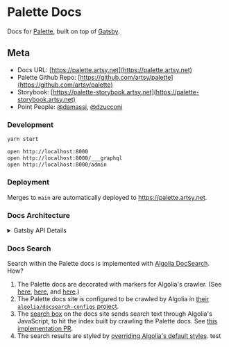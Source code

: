 # Palette Docs

Docs for [Palette](https://github.com/artsy/palette), built on top of [Gatsby](https://www.gatsbyjs.org/).

## Meta

- Docs URL: [https://palette.artsy.net](https://palette.artsy.net)
- Palette Github Repo: [https://github.com/artsy/palette](https://github.com/artsy/palette)
- Storybook: [https://palette-storybook.artsy.net](https://palette-storybook.artsy.net)
- Point People: [@damassi](https://github.com/damassi), [@dzucconi](https://github.com/dzucconi)

### Development

```sh
yarn start

open http://localhost:8000
open http://localhost:8000/___graphql
open http://localhost:8000/admin
```

### Deployment

Merges to `main` are automatically deployed to https://palette.artsy.net.

### Docs Architecture

<details>
  <summary>Gatsby API Details</summary>

1.  **`gatsby-browser.js`**: This file is where Gatsby expects to find any usage
    of the [Gatsby browser APIs](https://www.gatsbyjs.org/docs/browser-apis/)
    (if any). These allow customization/extension of default Gatsby settings
    affecting the browser.
1.  **`gatsby-config.js`**: This is the main configuration file for a Gatsby
    site. This is where you can specify information about your site (metadata)
    like the site title and description, which Gatsby plugins you’d like to
    include, etc. (Check out the
    [config docs](https://www.gatsbyjs.org/docs/gatsby-config/) for more
    detail).
1.  **`gatsby-node.js`**: This file is where Gatsby expects to find any usage of
    the [Gatsby Node APIs](https://www.gatsbyjs.org/docs/node-apis/) (if any).
    These allow customization/extension of default Gatsby settings affecting
    pieces of the site build process.
1.  **`gatsby-ssr.js`**: This file is where Gatsby expects to find any usage of
    the
    [Gatsby server-side rendering APIs](https://www.gatsbyjs.org/docs/ssr-apis/)
    (if any). These allow customization of default Gatsby settings affecting
    server-side rendering.

</details>

### Docs Search

Search within the Palette docs is implemented with [Algolia DocSearch](https://docsearch.algolia.com/). How?

1. The Palette docs are decorated with markers for Algolia's crawler. (See [here](https://github.com/artsy/palette-docs/blob/main/src/layouts/MainLayout.tsx#L35-L36), [here](https://github.com/artsy/palette-docs/blob/main/src/layouts/MainLayout.tsx#L51), and [here](https://github.com/artsy/palette-docs/blob/main/src/layouts/MainLayout.tsx#L63).)
2. The Palette docs site is configured to be crawled by Algolia in [their `algolia/docsearch-configs` project](https://github.com/algolia/docsearch-configs/blob/master/configs/artsy_palette.json).
3. The [search box](https://github.com/artsy/palette-docs/blob/main/src/components/Sidebar/SearchBox.tsx#L13) on the docs site sends search text through Algolia's JavaScript, to hit the index built by crawling the Palette docs. See [this implementation PR](https://github.com/artsy/palette/pull/642).
4. The search results are styled by [overriding Algolia's default styles](https://github.com/artsy/palette-docs/blob/main/src/components/Sidebar/algolia.css#L15).
test
